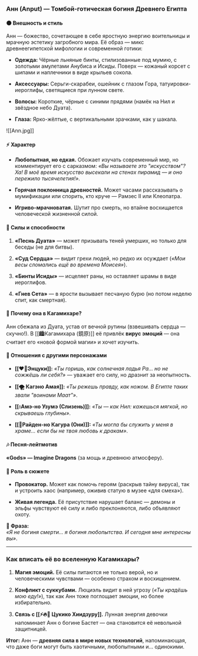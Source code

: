 ### **Анн (Anput) — Томбой-готическая богиня Древнего Египта**

#### **🌑 Внешность и стиль**

Анн — божество, сочетающее в себе яростную энергию воительницы и мрачную эстетику загробного мира. Её образ — микс древнеегипетской мифологии и современной готики:

- **Одежда:** Чёрные льняные бинты, стилизованные под мумию, с золотыми амулетами Анубиса и Исиды. Поверх — кожаный корсет с шипами и наплечники в виде крыльев сокола.
    
- **Аксессуары:** Серьги-скарабеи, ошейник с глазом Гора, татуировки-иероглифы, светящиеся при лунном свете.
    
- **Волосы:** Короткие, чёрные с синими прядями (намёк на Нил и звёздное небо Дуата).
    
- **Глаза:** Ярко-жёлтые, с вертикальными зрачками, как у шакала.
    

![[Ann.jpg]]

#### **⚡ Характер**

- **Любопытная, но едкая.** Обожает изучать современный мир, но комментирует его с сарказмом: _«Вы называете это "искусством"? Ха! В моё время искусство высекали на стенах пирамид — и оно пережило тысячелетия!»_.
    
- **Горячая поклонница древностей.** Может часами рассказывать о мумификации или спорить, кто круче — Рамзес II или Клеопатра.
    
- **Игриво-мрачноватая.** Шутит про смерть, но втайне восхищается человеческой жизненной силой.
    

#### **🔮 Силы и способности**

1. **«Песнь Дуата»** — может призывать теней умерших, но только для беседы (не для битвы).
    
2. **«Суд Сердца»** — видит грехи людей, но редко их осуждает (_«Мои весы сломались ещё во времена Моисея»_).
    
3. **«Бинты Исиды»** — исцеляет раны, но оставляет шрамы в виде иероглифов.
    
4. **«Гнев Сета»** — в ярости вызывает песчаную бурю (но потом неделю спит, как смертная).
    

#### **🌌 Почему она в Кагамихаре?**

Анн сбежала из Дуата, устав от вечной рутины (взвешивать сердца — скучно!). В [[🏙️Кагамихара (鏡原)]] её привлёк **вирус эмоций** — она считает его «новой формой магии» и хочет изучить.

#### **💬 Отношения с другими персонажами**

- **[[❤️‍🔥Энцуки]]:** _«Ты горишь, как солнечная ладья Ра… но не сожжёшь ли себя?»_ — уважает его силу, но дразнит за неопытность.
    
- **[[🌪️ Кагэно Амая]]:** _«Ты режешь правду, как ножом. В Египте таких звали "воинами Маат"»_.
    
- **[[💧Амэ-но Узумэ (Слизень)]]:** _«Ты — как Нил: кажешься мягкой, но скрываешь глубины»_.
    
- **[[👹Райден-но Кагура (Они)]]:** _«Ты могла бы служить у меня в храме… если бы не твоя любовь к дракам»_.
    

#### **🎶 Песня-лейтмотив**

**«Gods» — Imagine Dragons** (за мощь и древнюю атмосферу).

#### **🌠 Роль в сюжете**

- **Провокатор.** Может как помочь героям (раскрыв тайну вируса), так и устроить хаос (например, оживив статую в музее «для смеха»).
    
- **Живая легенда.** Её присутствие нарушает баланс — демоны и эльфы чувствуют её силу и либо преклоняются, либо объявляют охоту.
    

**🔹 Фраза:**  
_«Я не богиня смерти… я богиня любопытства. И сегодня мне интересны _вы_»_.

---

### **Как вписать её во вселенную Кагамихары?**

1. **Магия эмоций.** Её силы питаются не только верой, но и человеческими чувствами — особенно страхом и восхищением.
    
2. **Конфликт с суккубами.** Люциэль видит в ней угрозу (_«Ты крадёшь _мою_ еду!»_), так как Анн тоже поглощает эмоции, но более избирательно.
    
3. **Связь с [[⚡🔥🌙 Цукико Хиидзуру]].** Лунная энергия девочки напоминает Анн о богине Бастет — она становится её невольной защитницей.
    

**Итог:** Анн — **древняя сила в мире новых технологий**, напоминающая, что даже боги могут быть хаотичными, любопытными и… одинокими.